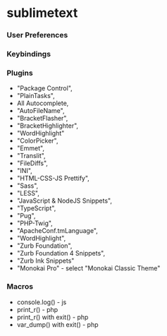 # sublimetext

### User Preferences
### Keybindings
### Plugins
 * "Package Control", 
 * "PlainTasks",
 * All Autocomplete, 
 * "AutoFileName", 
 * "BracketFlasher", 
 * "BracketHighlighter", 
 * "WordHighlight"
 * "ColorPicker", 
 * "Emmet", 
 * "Translit", 
 * "FileDiffs", 
 * "INI", 
 * "HTML-CSS-JS Prettify", 
 * "Sass", 
 * "LESS",
 * "JavaScript & NodeJS Snippets",
 * "TypeScript",
 * "Pug",
 * "PHP-Twig", 
 * "ApacheConf.tmLanguage", 
 * "WordHighlight", 
 * "Zurb Foundation", 
 * "Zurb Foundation 4 Snippets", 
 * "Zurb Ink Snippets"
 * "Monokai Pro" - select "Monokai Classic Theme"
### Macros
 * console.log() - js
 * print_r() - php
 * print_r() with exit() - php
 * var_dump() with exit() - php
